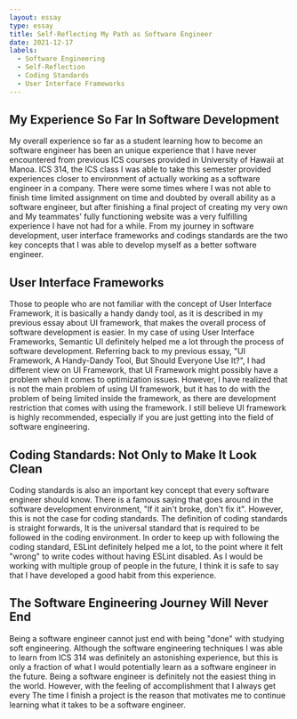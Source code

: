 ```yaml
---
layout: essay
type: essay
title: Self-Reflecting My Path as Software Engineer 
date: 2021-12-17
labels:
  - Software Engineering
  - Self-Reflection
  - Coding Standards
  - User Interface Frameworks
---
```

 
## My Experience So Far In Software Development

My overall experience so far as a student learning how to become an software engineer has been an unique experience
that I have never encountered from previous ICS courses provided in University of Hawaii at Manoa. ICS 314, the ICS
class I was able to take this semester provided experiences closer to environment of actually working as a software
engineer in a company. There were some times where I was not able to finish time limited assignment on time and
doubted by overall ability as a software engineer, but after finishing a final project of creating my very own and
My teammates' fully functioning website was a very fulfilling experience I have not had for a while. From my
journey in software development, user interface frameworks and codings standards are the two key concepts that I
was able to develop myself as a better software engineer.

## User Interface Frameworks

Those to people who are not familiar with the concept of User Interface Framework, it is basically a handy dandy
tool, as it is described in my previous essay about UI framework, that makes the overall process of software
development is easier. In my case of using User Interface Frameworks, Semantic UI definitely helped me a lot through
the process of software development. Referring back to my previous essay, "UI Framework, A Handy-Dandy Tool,
But Should Everyone Use It?", I had different view on UI Framework, that UI Framework might possibly have a problem
when it comes to optimization issues. However, I have realized that is not the main problem of using UI framework,
but it has to do with the problem of being limited inside the framework, as there are development restriction that
comes with using the framework. I still believe UI framework is highly recommended, especially if you are just getting
into the field of software engineering. 

## Coding Standards: Not Only to Make It Look Clean

Coding standards is also an important key concept that every software engineer should know. There is a famous
saying that goes around in the software development environment, "If it ain't broke, don't fix it". However, this
is not the case for coding standards. The definition of coding standards is straight forwards, It is the universal
standard that is required to be followed in the coding environment. In order to keep up with following the coding
standard, ESLint definitely helped me a lot, to the point where it felt "wrong" to write codes without having 
ESLint disabled. As I would be working with multiple group of people in the future, I think it is safe to say that
I have developed a good habit from this experience. 

## The Software Engineering Journey Will Never End

Being a software engineer cannot just end with being "done" with studying soft engineering. Although the software
engineering techniques I was able to learn from ICS 314 was definitely an astonishing experience, but this is only
a fraction of what I would potentially learn as a software engineer in the future. Being a software engineer is 
definitely not the easiest thing in the world. However, with the feeling of accomplishment that I always get every
The time I finish a project is the reason that motivates me to continue learning what it takes to be a software engineer.





